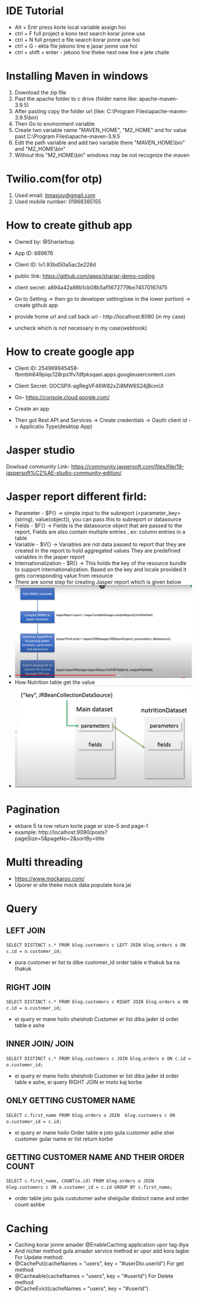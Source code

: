 # IDE Tutorial

- Alt + Entr press korle local variable assign hoi
- ctrl + F full project e kono text search korar jonne use
- ctrl + N full project e file search korar jonne use hoi
- ctrl + G - ekta file jekono line e jaoar jonne use hoi
- ctrl + shift + enter - jekono line theke next new line e jete chaile

# Installing Maven in windows
1. Download the zip file
2. Past the apache folder to c drive (folder name like: apache-maven-3.9.5)
3. After pasting copy the folder url (like: C:\Program Files\apache-maven-3.9.5\bin)
4. Then Go to environment variable
5. Create two variable name "MAVEN_HOME", "M2_HOME" and for value past C:\Program Files\apache-maven-3.9.5
6. Edit the path variable and add two variable there "MAVEN_HOME\bin" and "M2_HOME\bin"
7. Without this "M2_HOME\bin" windows may be not recognize the maven

# Twilio.com(for otp)
1. Used email: itmasjoy@gmail.com
2. Used mobile number: 01968385155


# How to create github app

- Owned by: @Shariarbup
- App ID: 669676
- Client ID: Iv1.93bd50a5ac2e228d
- public link: https://github.com/apps/shariar-demo-coding
- client secret: a894a42a88b1cb08b5af5672779be74570167d75

- Go to Setting -> then go to developer setting(see in the lower portion) -> create github app
- provide home url and call back url - http://localhost:8080 (in my case)
- uncheck which is not necessary in my case(webhook)

# How to create google app

- Client ID: 254969945458-fbmtbh649piqc128rps1fv7dfpksqaei.apps.googleusercontent.com
- Client Secret: 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

- Go- https://console.cloud.google.com/
- Create an app
- Then got Rest API and Services -> Create credentials -> Oauth client id -> Applicatio Type(desktop App)


# Jasper studio

Dowload community Link- https://community.jaspersoft.com/files/file/19-jaspersoft%C2%AE-studio-community-edition/


# Jasper report different firld:
- Parameter - $P{} -> simple input to the subreport (<parameter_key>(string), value(object)), you can pass this to subreport or datasource
- Fields - $F{} -> Fields is the datasource object that are passed to the report, Fields are also contain multiple entries
  , ex: column entries in a table
- Variable - $V{} -> Variables are not data passed to report that they are created in the report to hold aggregated values
  They are predefined variables in the jasper report
- Internationalization - $R{} -> This holds the key of the resource bundle to support internationalization. Based on the key and locale
  provided it gets corresponding value from resource
- There are some step for creating Jasper report which is given below
- ![img.png](jasper_report_procedure.png)
- How Nutrition table get the value
- ![img_1.png](nutrition_table.png)

# Pagination
- ekbare 5 ta row return korle page er size-5 and page-1
- example: http://localhost:9090/posts?pageSize=5&pageNo=2&sortBy=title

# Multi threading
- https://www.mockaroo.com/
- Uporer ei site theke mock data populate kora jai 

# Query

## LEFT JOIN
`SELECT DISTINCT c.* FROM blog.customers c LEFT JOIN blog.orders o ON c.id = o.customer_id;`
- pura customer er list ta dibe customer_id order table e thakuk ba na thakuk

## RIGHT JOIN
`SELECT DISTINCT c.* FROM blog.customers c RIGHT JOIN blog.orders o ON c.id = o.customer_id;`
- ei query er mane hoilo sheishob Customer er list diba jader id order table e ashe

## INNER JOIN/ JOIN
`SELECT DISTINCT c.* FROM blog.customers c JOIN blog.orders o ON c.id = o.customer_id;`
- ei query er mane hoilo sheishob Customer er list diba jader id order table e ashe, ei query RIGHT JOIN er moto kaj korbe


## ONLY GETTING CUSTOMER NAME
`SELECT c.first_name FROM blog.orders o JOIN  blog.customers c ON o.customer_id = c.id;`
- ei query er mane hoilo Order table e joto gula customer ashe shei customer gular name er list return korbe

## GETTING CUSTOMER NAME AND THEIR ORDER COUNT
`SELECT c.first_name, COUNT(o.id) FROM blog.orders o JOIN  blog.customers c ON o.customer_id = c.id GROUP BY
c.first_name;`
- order table joto gula custutomer ashe sheigular distinct name and order count ashbe

# Caching
- Caching korar jonne amader @EnableCaching application upor tag diya 
- And nicher method gula amader service method er upor add kora lagbe
For Update method:
- @CachePut(cacheNames = "users", key = "#userDto.userId")
For get method
- @Cacheable(cacheNames = "users", key = "#userId")
For Delete method
- @CacheEvict(cacheNames = "users", key = "#userId")
